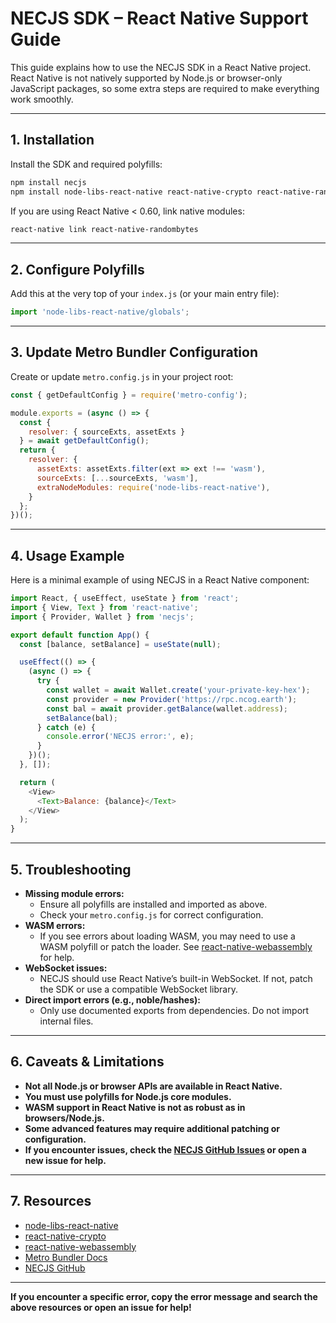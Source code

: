 # NECJS SDK – React Native Support Guide

This guide explains how to use the NECJS SDK in a React Native project. React Native is not natively supported by Node.js or browser-only JavaScript packages, so some extra steps are required to make everything work smoothly.

---

## 1. Installation

Install the SDK and required polyfills:

```sh
npm install necjs
npm install node-libs-react-native react-native-crypto react-native-randombytes stream-browserify
```

If you are using React Native < 0.60, link native modules:

```sh
react-native link react-native-randombytes
```

---

## 2. Configure Polyfills

Add this at the very top of your `index.js` (or your main entry file):

```js
import 'node-libs-react-native/globals';
```

---

## 3. Update Metro Bundler Configuration

Create or update `metro.config.js` in your project root:

```js
const { getDefaultConfig } = require('metro-config');

module.exports = (async () => {
  const {
    resolver: { sourceExts, assetExts }
  } = await getDefaultConfig();
  return {
    resolver: {
      assetExts: assetExts.filter(ext => ext !== 'wasm'),
      sourceExts: [...sourceExts, 'wasm'],
      extraNodeModules: require('node-libs-react-native'),
    }
  };
})();
```

---

## 4. Usage Example

Here is a minimal example of using NECJS in a React Native component:

```js
import React, { useEffect, useState } from 'react';
import { View, Text } from 'react-native';
import { Provider, Wallet } from 'necjs';

export default function App() {
  const [balance, setBalance] = useState(null);

  useEffect(() => {
    (async () => {
      try {
        const wallet = await Wallet.create('your-private-key-hex');
        const provider = new Provider('https://rpc.ncog.earth');
        const bal = await provider.getBalance(wallet.address);
        setBalance(bal);
      } catch (e) {
        console.error('NECJS error:', e);
      }
    })();
  }, []);

  return (
    <View>
      <Text>Balance: {balance}</Text>
    </View>
  );
}
```

---

## 5. Troubleshooting

- **Missing module errors:**
  - Ensure all polyfills are installed and imported as above.
  - Check your `metro.config.js` for correct configuration.
- **WASM errors:**
  - If you see errors about loading WASM, you may need to use a WASM polyfill or patch the loader. See [react-native-webassembly](https://github.com/kripod/react-native-webassembly) for help.
- **WebSocket issues:**
  - NECJS should use React Native’s built-in WebSocket. If not, patch the SDK or use a compatible WebSocket library.
- **Direct import errors (e.g., noble/hashes):**
  - Only use documented exports from dependencies. Do not import internal files.

---

## 6. Caveats & Limitations

- **Not all Node.js or browser APIs are available in React Native.**
- **You must use polyfills for Node.js core modules.**
- **WASM support in React Native is not as robust as in browsers/Node.js.**
- **Some advanced features may require additional patching or configuration.**
- **If you encounter issues, check the [NECJS GitHub Issues](https://github.com/Ncog-Earth-Chain/nec-node-sdk/issues) or open a new issue for help.**

---

## 7. Resources

- [node-libs-react-native](https://github.com/parshap/node-libs-react-native)
- [react-native-crypto](https://github.com/mvayngrib/react-native-crypto)
- [react-native-webassembly](https://github.com/kripod/react-native-webassembly)
- [Metro Bundler Docs](https://facebook.github.io/metro/)
- [NECJS GitHub](https://github.com/Ncog-Earth-Chain/nec-node-sdk)

---

**If you encounter a specific error, copy the error message and search the above resources or open an issue for help!** 